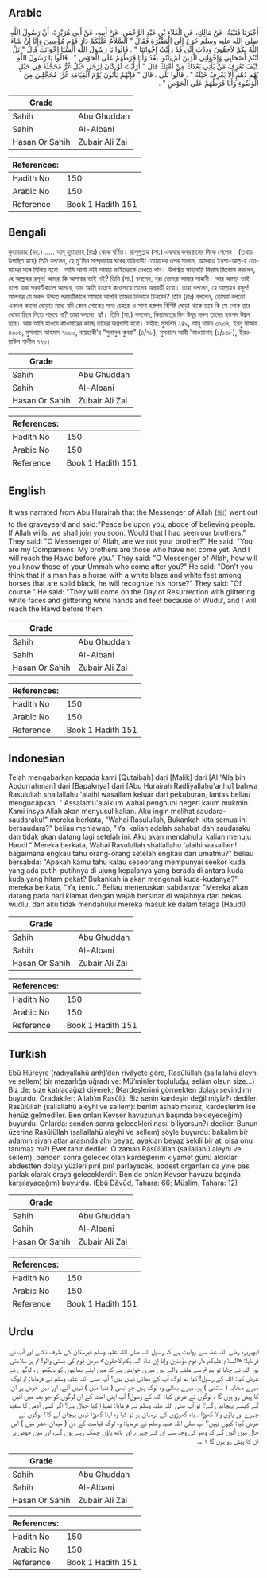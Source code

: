 ## Arabic


<div dir="rtl" lang="ar" style={{fontSize:'larger',backgroundColor:'#f8f9fa',padding:20}}>
أَخْبَرَنَا قُتَيْبَةُ، عَنْ مَالِكٍ، عَنِ الْعَلاَءِ بْنِ عَبْدِ الرَّحْمَنِ، عَنْ أَبِيهِ، عَنْ أَبِي هُرَيْرَةَ، أَنَّ رَسُولَ اللَّهِ صلى الله عليه وسلم خَرَجَ إِلَى الْمَقْبُرَةِ فَقَالَ ‏"‏ السَّلاَمُ عَلَيْكُمْ دَارَ قَوْمٍ مُؤْمِنِينَ وَإِنَّا إِنْ شَاءَ اللَّهُ بِكُمْ لاَحِقُونَ وَدِدْتُ أَنِّي قَدْ رَأَيْتُ إِخْوَانَنَا ‏"‏ ‏.‏ قَالُوا يَا رَسُولَ اللَّهِ أَلَسْنَا إِخْوَانَكَ قَالَ ‏"‏ بَلْ أَنْتُمْ أَصْحَابِي وَإِخْوَانِي الَّذِينَ لَمْ يَأْتُوا بَعْدُ وَأَنَا فَرَطُهُمْ عَلَى الْحَوْضِ ‏"‏ ‏.‏ قَالُوا يَا رَسُولَ اللَّهِ كَيْفَ تَعْرِفُ مَنْ يَأْتِي بَعْدَكَ مِنْ أُمَّتِكَ قَالَ ‏"‏ أَرَأَيْتَ لَوْ كَانَ لِرَجُلٍ خَيْلٌ غُرٌّ مُحَجَّلَةٌ فِي خَيْلٍ بُهْمٍ دُهْمٍ أَلاَ يَعْرِفُ خَيْلَهُ ‏"‏ ‏.‏ قَالُوا بَلَى ‏.‏ قَالَ ‏"‏ فَإِنَّهُمْ يَأْتُونَ يَوْمَ الْقِيَامَةِ غُرًّا مُحَجَّلِينَ مِنَ الْوُضُوءِ وَأَنَا فَرَطُهُمْ عَلَى الْحَوْضِ ‏"‏ ‏.‏
</div>
<div style={{backgroundColor:'#f8f9fa',padding:20, marginBottom: 10}}><table> <thead> <tr> <th>Grade</th> <th></th> </tr> </thead> <tbody> <tr><td>Sahih</td><td>Abu Ghuddah</td></tr><tr><td>Sahih</td><td>Al-Albani</td></tr><tr><td>Hasan Or Sahih</td><td>Zubair Ali Zai</td></tr></tbody></table><table> <thead> <tr> <th>References:</th> <th></th> </tr> </thead> <tbody><tr><td>Hadith No</td><td>150</td></tr><tr><td>Arabic No</td><td>150</td></tr><tr><td>Reference</td><td>Book 1 Hadith 151</td></tr></tbody></table></div>

## Bengali


<div dir="ltr" lang="bn" style={{fontSize:'larger',backgroundColor:'#f8f9fa',padding:20}}>
কুতায়বাহ্ (রহ.) ..... আবূ হুরায়রাহ্ (রাঃ) থেকে বর্ণিত। রাসূলুল্লাহ (সা.) একবার কবরস্থানের দিকে গেলেন। (তথায় উপস্থিত হয়ে) তিনি বললেন, হে মু'মিন সম্প্রদায়ের ঘরের অধিবাসী! তোমাদের ওপর সালাম, আমরাও ইনশা-আল্ল-হ তোমাদের সঙ্গে মিলিত হবো। আমি আশা করি আমার ভাইদেরকে দেখতে পাব। উপস্থিত সাহাবায়ি কিরাম জিজ্ঞেস করলেন, হে আল্লাহর রসূল! আমরা কি আপনার ভাই নই? তিনি (সা.) বললেন, বরং তোমরা আমার সাহাবী। আর আমার ভাই হলো যারা পরবর্তীকালে আসবে, আর আমি হাওযে কাওসারে তাদের অগ্রবর্তী হবো। তারা বললেন, হে আল্লাহর রসূল! আপনার যে সকল উম্মত পরবর্তীকালে আসবে আপনি তাদের কিভাবে চিনবেন? তিনি (রাঃ) বললেন, তোমরা বলতো একদল কালো ঘোড়ার মধ্যে যদি কোন লোকের সাদা চেহারা ও সাদা হস্তপদ বিশিষ্ট ঘোড়া থাকে তবে কি সে লোক তার ঘোড়া চিনে নিতে পারবে না? তারা বললো, হ্যাঁ। তিনি (সা.) বললেন, কিয়ামতের দিন উযূর দরুন তাদের হস্তপদ উজ্বল হবে। আর আমি হাওযে কাওসারের কাছে তাদের অগ্রগামী হবো। সহীহ: মুসলিম ২৪৯, আবূ দাউদ ৩২৩৭, ইবনু মাজাহ ৪৩০৬, মুসনাদে আহমাদ ৭৯৮০, বায়হাকী’র “সুনানুল কুবরা” (৪/৭৮), মুসনাদে আবী ‘আওয়ানাহ (১/১৩৮), ইরওয়াউল গালীল ৭৭৬।
</div>
<div style={{backgroundColor:'#f8f9fa',padding:20, marginBottom: 10}}><table> <thead> <tr> <th>Grade</th> <th></th> </tr> </thead> <tbody> <tr><td>Sahih</td><td>Abu Ghuddah</td></tr><tr><td>Sahih</td><td>Al-Albani</td></tr><tr><td>Hasan Or Sahih</td><td>Zubair Ali Zai</td></tr></tbody></table><table> <thead> <tr> <th>References:</th> <th></th> </tr> </thead> <tbody><tr><td>Hadith No</td><td>150</td></tr><tr><td>Arabic No</td><td>150</td></tr><tr><td>Reference</td><td>Book 1 Hadith 151</td></tr></tbody></table></div>

## English


<div dir="ltr" lang="en" style={{fontSize:'larger',backgroundColor:'#f8f9fa',padding:20}}>
It was narrated from Abu Hurairah that the Messenger of Allah (ﷺ) went out to the graveyeard and said:"Peace be upon you, abode of believing people. If Allah wills, we shall join you soon. Would that I had seen our brothers." They said: "O Messenger of Allah, are we not your brother?" He said: "You are my Companions. My brothers are those who have not come yet. And I will reach the Hawd before you." They said: "O Messenger of Allah, how will you know those of your Ummah who come after you?" He said: "Don't you think that if a man has a horse with a white blaze and white feet among horses that are solid black, he will recognize his horse?" They said: "Of course." He said: "They will come on the Day of Resurrection with glittering white faces and glittering white hands and feet because of Wudu', and I will reach the Hawd before them
</div>
<div style={{backgroundColor:'#f8f9fa',padding:20, marginBottom: 10}}><table> <thead> <tr> <th>Grade</th> <th></th> </tr> </thead> <tbody> <tr><td>Sahih</td><td>Abu Ghuddah</td></tr><tr><td>Sahih</td><td>Al-Albani</td></tr><tr><td>Hasan Or Sahih</td><td>Zubair Ali Zai</td></tr></tbody></table><table> <thead> <tr> <th>References:</th> <th></th> </tr> </thead> <tbody><tr><td>Hadith No</td><td>150</td></tr><tr><td>Arabic No</td><td>150</td></tr><tr><td>Reference</td><td>Book 1 Hadith 151</td></tr></tbody></table></div>

## Indonesian


<div dir="ltr" lang="id" style={{fontSize:'larger',backgroundColor:'#f8f9fa',padding:20}}>
Telah mengabarkan kepada kami [Qutaibah] dari [Malik] dari [Al 'Alla bin Abdurrahman] dari [Bapaknya] dari [Abu Hurairah Radliyallahu'anhu] bahwa Rasulullah shallallahu 'alaihi wasallam keluar dari pekuburan, lantas beliau mengucapkan, " Assalamu'alaikum wahai penghuni negeri kaum mukmin. Kami insya Allah akan menyusul kalian. Aku ingin melihat saudara-saudaraku!" mereka berkata, "Wahai Rasulullah, Bukankah kita semua ini bersaudara?" beliau menjawab, "Ya, kalian adalah sahabat dan saudaraku dan tidak akan datang lagi setelah ini. Aku akan mendahului kalian menuju Haudl." Mereka berkata, Wahai Rasulullah shallallahu 'alaihi wasallam! bagaimana engkau tahu orang-orang setelah engkau dari umatmu?" beliau bersabda: "Apakah kamu tahu kalau seseorang mempunyai seekor kuda yang ada putih-putihnya di ujung kepalanya yang berada di antara kuda-kuda yang hitam pekat? Bukankah ia akan mengenali kuda-kudanya?" mereka berkata, "Ya, tentu." Beliau meneruskan sabdanya: "Mereka akan datang pada hari kiamat dengan wajah bersinar di wajahnya dari bekas wudlu, dan aku tidak mendahului mereka masuk ke dalam telaga (Haudl)
</div>
<div style={{backgroundColor:'#f8f9fa',padding:20, marginBottom: 10}}><table> <thead> <tr> <th>Grade</th> <th></th> </tr> </thead> <tbody> <tr><td>Sahih</td><td>Abu Ghuddah</td></tr><tr><td>Sahih</td><td>Al-Albani</td></tr><tr><td>Hasan Or Sahih</td><td>Zubair Ali Zai</td></tr></tbody></table><table> <thead> <tr> <th>References:</th> <th></th> </tr> </thead> <tbody><tr><td>Hadith No</td><td>150</td></tr><tr><td>Arabic No</td><td>150</td></tr><tr><td>Reference</td><td>Book 1 Hadith 151</td></tr></tbody></table></div>

## Turkish


<div dir="ltr" lang="tr" style={{fontSize:'larger',backgroundColor:'#f8f9fa',padding:20}}>
Ebû Hüreyre (radıyallahü anh)’den rivâyete göre, Rasûlüllah (sallallahü aleyhi ve sellem) bir mezarlığa uğradı ve: Mü’minler topluluğu, selâm olsun size...) Biz de: size katılacağız) diyerek; (Kardeşlerimi görmekten dolayı sevindim) buyurdu. Oradakiler: Allah’ın Rasûlü! Biz senin kardeşin değil miyiz?) dediler. Rasûlüllah (sallallahü aleyhi ve sellem): benim ashabımsınız, kardeşlerim ise henüz gelmediler. Ben onları Kevser havuzunun başında bekleyeceğim) buyurdu. Onlarda: senden sonra gelecekleri nasıl biliyorsun?) dediler. Bunun üzerine Rasûlüllah (sallallahü aleyhi ve sellem) şöyle buyurdu: bakalım bir adamın siyah atlar arasında alnı beyaz, ayakları beyaz sekili bir atı olsa onu tanımaz mı?) Evet tanır dediler. O zaman Rasûlüllah (sallallahü aleyhi ve sellem): benden sonra gelecek olan kardeşlerim kıyamet günü aldıkları abdestten dolayı yüzleri pırıl pırıl parlayacak, abdest organları da yine pas parlak olarak oraya geleceklerdir. Ben de onları Kevser havuzu başında karşılayacağım) buyurdu. (Ebû Dâvûd, Tahara: 66; Müslim, Tahara: 12)
</div>
<div style={{backgroundColor:'#f8f9fa',padding:20, marginBottom: 10}}><table> <thead> <tr> <th>Grade</th> <th></th> </tr> </thead> <tbody> <tr><td>Sahih</td><td>Abu Ghuddah</td></tr><tr><td>Sahih</td><td>Al-Albani</td></tr><tr><td>Hasan Or Sahih</td><td>Zubair Ali Zai</td></tr></tbody></table><table> <thead> <tr> <th>References:</th> <th></th> </tr> </thead> <tbody><tr><td>Hadith No</td><td>150</td></tr><tr><td>Arabic No</td><td>150</td></tr><tr><td>Reference</td><td>Book 1 Hadith 151</td></tr></tbody></table></div>

## Urdu


<div dir="rtl" lang="ur" style={{fontSize:'larger',backgroundColor:'#f8f9fa',padding:20}}>
ابوہریرہ رضی اللہ عنہ سے روایت ہے کہ رسول اللہ صلی اللہ علیہ وسلم قبرستان کی طرف نکلے اور آپ نے فرمایا: «السلام عليكم دار قوم مؤمنين وإنا إن شاء اللہ بكم لاحقون» مومن قوم کی بستی والو! تم پر سلامتی ہو، اللہ نے چاہا تو ہم تم سے ملنے والے ہیں میری خواہش ہے کہ میں اپنے بھائیوں کو دیکھوں ، لوگوں نے عرض کیا: اللہ کے رسول! کیا ہم لوگ آپ کے بھائی نہیں ہیں؟ آپ صلی اللہ علیہ وسلم نے فرمایا: تم لوگ میرے صحابہ ( ساتھی ) ہو، میرے بھائی وہ لوگ ہیں جو ابھی ( دنیا میں ) نہیں آئے، اور میں حوض پر ان کا پیش رو ہوں گا ، لوگوں نے عرض کیا: اللہ کے رسول! آپ اپنی امت کے ان لوگوں کو جو بعد میں آئیں گے کیسے پہچانیں گے؟ تو آپ صلی اللہ علیہ وسلم نے فرمایا: تمہارا کیا خیال ہے؟ اگر کسی آدمی کا سفید چہرے اور پاؤں والا گھوڑا سیاہ گھوڑوں کے درمیان ہو تو کیا وہ اپنا گھوڑا نہیں پہچان لے گا؟ لوگوں نے عرض کیا: کیوں نہیں؟ آپ صلی اللہ علیہ وسلم نے فرمایا: وہ لوگ قیامت کے دن ( میدان حشر میں ) اس حال میں آئیں گے کہ وضو کی وجہ سے ان کے چہرے اور ہاتھ پاؤں چمک رہے ہوں گے، اور میں حوض پر ان کا پیش رو ہوں گا ۱؎۔
</div>
<div style={{backgroundColor:'#f8f9fa',padding:20, marginBottom: 10}}><table> <thead> <tr> <th>Grade</th> <th></th> </tr> </thead> <tbody> <tr><td>Sahih</td><td>Abu Ghuddah</td></tr><tr><td>Sahih</td><td>Al-Albani</td></tr><tr><td>Hasan Or Sahih</td><td>Zubair Ali Zai</td></tr></tbody></table><table> <thead> <tr> <th>References:</th> <th></th> </tr> </thead> <tbody><tr><td>Hadith No</td><td>150</td></tr><tr><td>Arabic No</td><td>150</td></tr><tr><td>Reference</td><td>Book 1 Hadith 151</td></tr></tbody></table></div>